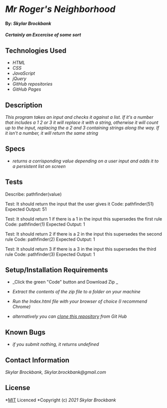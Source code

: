 # _Mr Roger's Neighborhood_

#### By: _**Skylar Brockbank**_

#### _Certainly an Excercise of some sort_

## Technologies Used

* _HTML_
* _CSS_
* _JavaScript_
* _jQuery_
* _GitHub repositories_
* _GitHub Pages_

## Description

_This program takes an input and checks it against a list. If it's a number that includes a 1 2 or 3 it will replace it with a string, otherwise it will count up to the input, replacing the a 2 and 3 containing strings along the way. If it isn't a number, it will return the same string_

## Specs
* _returns a corrisponding value depending on a user input and adds it to a persistent list on screen_



## Tests
Describe: pathfinder(value)

Test: It should return the input that the user gives it
Code: pathfinder(51)
Expected Output: 51

Test: It should return 1 if there is a 1 in the input this supersedes the first rule
Code: pathfinder(1)
Expected Output: 1

Test: It should return 2 if there is a 2 in the input this supersedes the second rule
Code: pathfinder(2)
Expected Output: 1

Test: It should return 3 if there is a 3 in the input this supersedes the third rule
Code: pathfinder(3)
Expected Output: 1


## Setup/Installation Requirements

* _Click the green "Code" button and Download Zip _
* _Extract the contents of the zip file to a folder on your machine_
* _Run the Index.html file with your browser of choice (I recommend Chrome)_

* _alternatively you can [clone this repository](https://www.learnhowtoprogram.com/introduction-to-programming/git-html-and-css/practice-github-remote-repositories) from Git Hub_

## Known Bugs

* _if you submit nothing, it returns undefined_

## Contact Information
_Skylar Brockbank, Skylar.brockbank@gmail.com_

## License

*[MIT](https://opensource.org/licenses/MIT) Licenced
*Copyright (c) _2021_ _Skylar Brockbank_